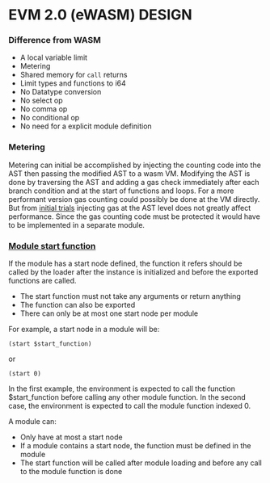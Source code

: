 # EVM 2.0 (eWASM) DESIGN 

### Difference from WASM

* A local variable limit
* Metering
* Shared memory for `call` returns
* Limit types and functions to i64
* No Datatype conversion
* No select op
* No comma op
* No conditional op
* No need for a explicit module definition

### Metering
Metering can initial be accomplished by injecting the counting code into the AST then passing the modified AST to a wasm VM. Modifying the AST is done by traversing the AST and adding a gas check immediately after each branch condition and at the start of functions and loops. For a more performant  version gas counting could possibly be done at the VM directly. But from [initial trials](https://github.com/wanderer/eth2wasm) injecting gas at the AST level does not greatly affect performance. Since the gas counting code must be protected it would have to be implemented in a separate module. 

### [Module start function](https://github.com/WebAssembly/design/blob/master/Modules.md#module-start-function)

If the module has a start node defined, the function it refers should be called
by the loader after the instance is initialized and before the exported functions
are called.

* The start function must not take any arguments or return anything
* The function can also be exported
* There can only be at most one start node per module

For example, a start node in a module will be:

```(start $start_function)```

or

```(start 0)```

In the first example, the environment is expected to call the function $start_function
before calling any other module function. In the second case, the environment is
expected to call the module function indexed 0.

A module can:
* Only have at most a start node
* If a module contains a start node, the function must be defined in the module
* The start function will be called after module loading and before any call to the module
    function is done
